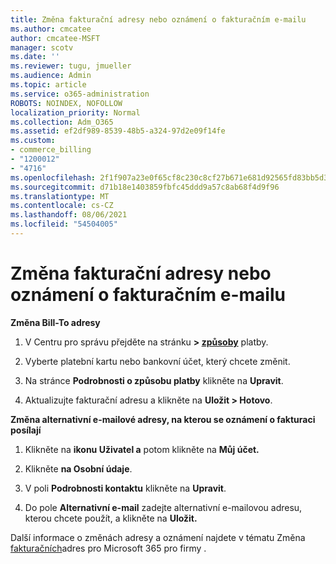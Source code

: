 ```yaml
---
title: Změna fakturační adresy nebo oznámení o fakturačním e-mailu
ms.author: cmcatee
author: cmcatee-MSFT
manager: scotv
ms.date: ''
ms.reviewer: tugu, jmueller
ms.audience: Admin
ms.topic: article
ms.service: o365-administration
ROBOTS: NOINDEX, NOFOLLOW
localization_priority: Normal
ms.collection: Adm_O365
ms.assetid: ef2df989-8539-48b5-a324-97d2e09f14fe
ms.custom:
- commerce_billing
- "1200012"
- "4716"
ms.openlocfilehash: 2f1f907a23e0f65cf8c230c8cf27b671e681d92565fd83bb5d39ebf3c53ab9fd
ms.sourcegitcommit: d71b18e1403859fbfc45ddd9a57c8ab68f4d9f96
ms.translationtype: MT
ms.contentlocale: cs-CZ
ms.lasthandoff: 08/06/2021
ms.locfileid: "54504005"
---
```

# <a name="change-billing-address-or-billing-email-notifications"></a>Změna fakturační adresy nebo oznámení o fakturačním e-mailu

**Změna Bill-To adresy**

1. V Centru pro správu přejděte na stránku **> [způsoby](https://go.microsoft.com/fwlink/p/?linkid=2018806)** platby.

2. Vyberte platební kartu nebo bankovní účet, který chcete změnit.

3. Na stránce **Podrobnosti o způsobu platby** klikněte na **Upravit**.

4. Aktualizujte fakturační adresu a klikněte na **Uložit > Hotovo**.

**Změna alternativní e-mailové adresy, na kterou se oznámení o fakturaci posílají** 

1. Klikněte na **ikonu Uživatel a** potom klikněte na **Můj účet.**

2. Klikněte **na Osobní údaje**.

3. V poli **Podrobnosti kontaktu** klikněte na **Upravit**.

4. Do pole **Alternativní e-mail** zadejte alternativní e-mailovou adresu, kterou chcete použít, a klikněte na **Uložit.**

Další informace o změnách adresy a oznámení najdete v tématu Změna [fakturačních](/microsoft-365/commerce/billing-and-payments/change-your-billing-addresses)adres pro Microsoft 365 pro firmy .
